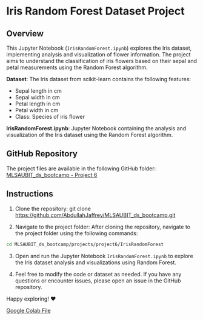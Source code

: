 # Iris Random Forest Dataset Project

## Overview

This Jupyter Notebook (`IrisRandomForest.ipynb`) explores the Iris dataset, implementing analysis and visualization of flower information. The project aims to understand the classification of iris flowers based on their sepal and petal measurements using the Random Forest algorithm.

**Dataset**: The Iris dataset from scikit-learn contains the following features:
- Sepal length in cm
- Sepal width in cm
- Petal length in cm
- Petal width in cm
- Class: Species of iris flower

**IrisRandomForest.ipynb**: Jupyter Notebook containing the analysis and visualization of the Iris dataset using the Random Forest algorithm.

## GitHub Repository

The project files are available in the following GitHub folder: [MLSAUBIT_ds_bootcamp - Project 6](https://github.com/AbdullahJaffrey/MLSAUBIT_ds_bootcamp/tree/master/projects/project6/IrisRandomForest)

## Instructions

1. Clone the repository: git clone https://github.com/AbdullahJaffrey/MLSAUBIT_ds_bootcamp.git

2. Navigate to the project folder: After cloning the repository, navigate to the project folder using the following commands:

```bash
cd MLSAUBIT_ds_bootcamp/projects/project6/IrisRandomForest
``` 

3. Open and run the Jupyter Notebook `IrisRandomForest.ipynb` to explore the Iris dataset analysis and visualizations using Random Forest.

4. Feel free to modify the code or dataset as needed. If you have any questions or encounter issues, please open an issue in the GitHub repository.

Happy exploring! ❤️

[Google Colab File](https://colab.research.google.com/drive/1oEaZJ-zXrUhOUKkSn9CVagY_Mk7fwdUn?authuser=0#scrollTo=RoFgw8LuvQ8o)
